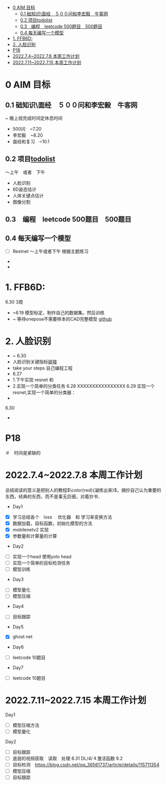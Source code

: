<!--
 * @Description: 
 * @Author: 
 * @Date: 2022-06-09 10:47:59
 * @LastEditTime: 2022-09-02 12:03:13
 * @LastEditors: hedaobaishui 896585355@qq.com
-->
<!-- TOC -->

- [0 AIM 目标](#0-aim-目标)
  - [0.1 础知识\面经　５００问和李宏毅　牛客网](#01-础知识面经５００问和李宏毅牛客网)
  - [0.2 项目todolist](#02-项目todolist)
  - [0.3　编程　leetcode 500题目　500题目](#03编程leetcode-500题目500题目)
  - [0.4 每天编写一个模型](#04-每天编写一个模型)
- [1. FFB6D:](#1-ffb6d)
- [2. 人脸识别](#2-人脸识别)
- [P18](#p18)
- [2022.7.4~2022.7.8 本周工作计划](#202274202278-本周工作计划)
- [2022.7.11~2022.7.15 本周工作计划](#20227112022715-本周工作计划)

<!-- /TOC -->
# 0 AIM 目标
## 0.1 础知识\面经　５００问和李宏毅　牛客网
~ 晚上视完成时间定休息时间
* 500问　~7.20
* 李宏毅　~8.20 
* 面经和复习　~10.1　
## 0.2 项目[todolist](./TODOList.md)
～上午　或者　下午
* 人脸识别
* 6D姿态估计
* 人体关键点估计
* 图像分割
## 0.3　编程　leetcode 500题目　500题目
## 0.4 每天编写一个模型
- [ ] Restnet
～上午或者下午
根据主题练习
* 
* 
# 1. FFB6D:
6.30 3周
* ~6.19 模型标定，制作自己的数据集。然后训练
* ~ 等待onepose不需要样本的CAD完整模型 [github](https://github.com/zju3dv/OnePose)
# 2. 人脸识别
* ~ 6.30
* 人脸识别关键指标[链接](https://blog.csdn.net/liuweiyuxiang/article/details/81259492)
* take your steps 自己编程工程
* 6.27 
* 1.下午实现 resnet 和 
* 2.实现一个简单的分类任务
6.28 XXXXXXXXXXXXXXXX
6.29 
实现一个resnet,实现一个简单的分类器：
* 
6.30

* 
# P18

＃　时间是紧缺的
# 2022.7.4~2022.7.8 本周工作计划
总结阅读的意义是把别人的教程$\color{red}{凝练出来}$，摘抄自己认为重要的东西，经典的东西，而不是事无巨细，对着抄书．
* Day1
- [X] 学习总结各个　loss 　优化器　和 学习率变换方法
- [X] 数据加载，目标函数，初始化模型的方法
- [X] mobilenetv2 实现
- [X] 参数量和计算量的计算

* Day2
- [ ] 实现一个head 使用yolo head
- [ ] 实现一个简单的目标检测任务
- [ ] 模型训练 
  
* Day3 
- [ ] 模型量化
- [ ] 模型压缩

* Day4
- [ ] 目标跟踪

* Day5
- [x] ghost net
* Day6
- [ ] leetcode 10题目
* Day7
- [ ] leetcode 10题目
  　
# 2022.7.11~2022.7.15 本周工作计划
Day1
- [ ] 模型压缩方法
- [ ] 模型量化

Day2
- [ ] 目标跟踪
- [ ] 底层的视频获取　读取　处理
8.31
DL/4/４激活函数
9.2
- [ ] 目标检测　https://blog.csdn.net/qq_36561737/article/details/115711354
- [ ] 模型压缩　
- [ ] 目标跟踪